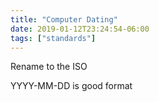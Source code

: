 ```yaml
---
title: "Computer Dating"
date: 2019-01-12T23:24:54-06:00
tags: ["standards"]
---
```


Rename to the ISO

YYYY-MM-DD is good format
